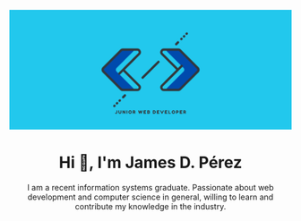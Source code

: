 ![](banner.png)

<h1 align="center"> Hi 👋, I'm James D. Pérez</h1>

<p align="center">I am a recent information systems graduate. Passionate about web development and computer science in general, willing to learn and contribute my knowledge in the industry.</p>

